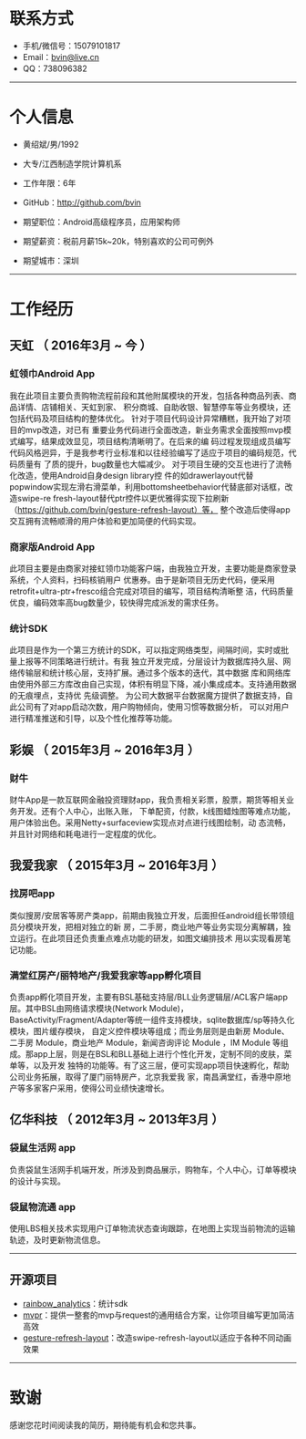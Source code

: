# 联系方式

- 手机/微信号：15079101817
- Email：bvin@live.cn
- QQ：738096382

---

# 个人信息

 - 黄绍斌/男/1992
 - 大专/江西制造学院计算机系 
 - 工作年限：6年
 - GitHub：http://github.com/bvin 

 - 期望职位：Android高级程序员，应用架构师
 - 期望薪资：税前月薪15k~20k，特别喜欢的公司可例外
 - 期望城市：深圳

---

# 工作经历

## 天虹 （ 2016年3月 ~ 今 ）

### 虹领巾Android App 
我在此项目主要负责购物流程前段和其他附属模块的开发，包括各种商品列表、商品详情、店铺相关、天虹到家、
积分商城、自助收银、智慧停车等业务模块，还包括代码及项目结构的整体优化。
针对于项目代码设计异常糟糕，我开始了对项目的mvp改造，对已有
重要业务代码进行全面改造，新业务需求全面按照mvp模式编写，结果成效显见，项目结构清晰明了。在后来的编
码过程发现组成员编写代码风格迥异，于是我参考行业标准和以往经验编写了适应于项目的编码规范，代码质量有
了质的提升，bug数量也大幅减少。
对于项目生硬的交互也进行了流畅化改造，使用Android自身design library控
件的如drawerlayout代替popwindow实现左滑右滑菜单，利用bottomsheetbehavior代替底部对话框，改造swipe-re
fresh-layout替代ptr控件以更优雅得实现下拉刷新（https://github.com/bvin/gesture-refresh-layout）等，
整个改造后使得app交互拥有流畅顺滑的用户体验和更加简便的代码实现。



### 商家版Android App
此项目主要是由商家对接虹领巾功能客户端，由我独立开发，主要功能是商家登录系统，个人资料，扫码核销用户
优惠券。由于是新项目无历史代码，便采用retrofit+ultra-ptr+fresco组合完成对项目的编写，项目结构清晰整
洁，代码质量优良，编码效率高bug数量少，较快得完成派发的需求任务。


### 统计SDK
此项目是作为一个第三方统计的SDK，可以指定网络类型，间隔时间，实时或批量上报等不同策略进行统计。有我
独立开发完成，分层设计为数据库持久层、网络传输层和统计核心层，支持扩展。通过多个版本的迭代，其中数据
库和网络库由使用外部三方库改由自己实现，体积有明显下降，减小集成成本。支持通用数据的无痕埋点，支持优
先级调整。
为公司大数据平台数据魔方提供了数据支持，自此公司有了对app启动次数，用户购物倾向，使用习惯等数据分析，
可以对用户进行精准推送和引导，以及个性化推荐等功能。

 
## 彩娱 （ 2015年3月 ~ 2016年3月 ）

### 财牛 
财牛App是一款互联网金融投资理财app，我负责相关彩票，股票，期货等相关业务开发。还有个人中心，出账入账，
下单配资，付款，k线图蜡烛图等难点功能，用户体验出色。采用Netty+surfaceview实现点对点进行线图绘制，动
态流畅，并且针对网络和耗电进行一定程度的优化。


## 我爱我家 （ 2015年3月 ~ 2016年3月 ）

### 找房吧app
类似搜房/安居客等房产类app，前期由我独立开发，后面担任android组长带领组员分模块开发，把相对独立的新
房，二手房，商业地产等业务实现分离解耦，独立运行。在此项目还负责重点难点功能的研发，如图文编排技术
用以实现看房笔记功能。

### 满堂红房产/丽特地产/我爱我家等app孵化项目
负责app孵化项目开发，主要有BSL基础支持层/BLL业务逻辑层/ACL客户端app层。其中BSL由网络请求模块(Network
Module)，BaseActivity/Fragment/Adapter等统一组件支持模块，sqlite数据库/sp等持久化模块，图片缓存模块，
自定义控件模块等组成；而业务层则是由新房 Module、二手房 Module，商业地产 Module，新闻咨询评论 Module
，IM Module 等组成。那app上层，则是在BSL和BLL基础上进行个性化开发，定制不同的皮肤，菜单等，以及开发
独特的功能等。有了这三层，便可实现app项目快速孵化，帮助公司业务拓展，取得了厦门丽特房产，北京我爱我
家，南昌满堂红，香港中原地产等多家客户采用，使得公司业绩快速增长。

## 亿华科技 （ 2012年3月 ~ 2013年3月 ）

### 袋鼠生活网 app
负责袋鼠生活网手机端开发，所涉及到商品展示，购物车，个人中心，订单等模块的设计与实现。

### 袋鼠物流通 app
使用LBS相关技术实现用户订单物流状态查询跟踪，在地图上实现当前物流的运输轨迹，及时更新物流信息。

---

## 开源项目

 - [rainbow_analytics](http://github.com/bvin/rainbow_analytics)：统计sdk
 - [mvpr](http://github.com/bvin/mvpr)：提供一整套的mvp与request的通用结合方案，让你项目编写更加简洁高效
 - [gesture-refresh-layout](http://github.com/bvin/gesture-refresh-layout)：改造swipe-refresh-layout以适应于各种不同动画效果

---

# 致谢
感谢您花时间阅读我的简历，期待能有机会和您共事。
